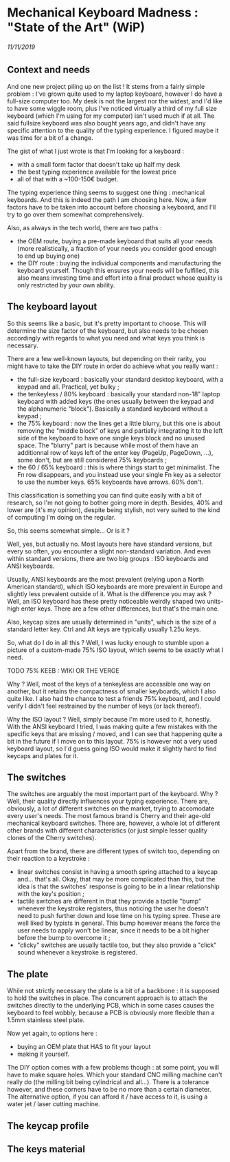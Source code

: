 # Mechanical Keyboard Madness : "State of the Art" (WiP)
###### 11/11/2019

## Context and needs 
And one new project piling up on the list ! It stems from a fairly simple problem : I've grown quite used to my laptop keyboard, however I do have a
full-size computer too. My desk is not the largest nor the widest, and I'd like to have some wiggle room, plus I've noticed virtually a third of my
full size keyboard (which I'm using for my computer) isn't used much if at all. The said fullsize keyboard was also bought years ago, and didn't have
any specific attention to the quality of the typing experience. I figured maybe it was time for a bit of a change. 

The gist of what I just wrote is that I'm looking for a keyboard : 
- with a small form factor that doesn't take up half my desk
- the best typing experience available for the lowest price
- all of that with a ~100-150€ budget.

The typing experience thing seems to suggest one thing : mechanical keyboards. And this is indeed the path I am choosing here. Now, a few factors have
to be taken into account before choosing a keyboard, and I'll try to go over them somewhat comprehensively.

Also, as always in the tech world, there are two paths : 
- the OEM route, buying a pre-made keyboard that suits all your needs (more realistically, a fraction of your needs you consider good enough to end up
  buying one)
- the DIY route : buying the individual components and manufacturing the keyboard yourself. Though this ensures your needs will be fulfilled, this
  also means investing time and effort into a final product whose quality is only restricted by your own ability. 

## The keyboard layout
So this seems like a basic, but it's pretty important to choose. This will determine the size factor of the keyboard, but also needs to be chosen
accordingly with regards to what you need and what keys you think is necessary. 

There are a few well-known layouts, but depending on their rarity, you might have to take the DIY route in order do achieve what you really want : 
- the full-size keyboard : basically your standard desktop keyboard, with a keypad and all. Practical, yet bulky ;
- the tenkeyless / 80% keyboard : basically your standard non-18" laptop keyboard with added keys (the ones usually between the keypad and the alphanumeric
  "block"). Basically a standard keyboard without a keypad ;
- the 75% keyboard : now the lines get a little blurry, but this one is about removing the "middle block" of keys and partially integrating it to the
  left side of the keyboard to have one single keys block and no unused space. The "blurry" part is because while most of them have an additionnal row
  of keys left of the enter key (PageUp, PageDown, ...), some don't, but are still considered 75% keyboards ;
- the 60 / 65% keyboard : this is where things start to get minimalist. The Fn row disappears, and you instead use your single Fn key as a selector to
  use the number keys. 65% keyboards have arrows. 60% don't.

This classification is something you can find quite easily with a bit of research, so I'm not going to bother going more in depth. Besides, 40% and
lower are (it's my opinion), despite being stylish, not very suited to the kind of computing I'm doing on the regular. 

So, this seems somewhat simple... Or is it ? 

Well, yes, but actually no. Most layouts here have standard versions, but every so often, you encounter a slight non-standard variation. And even
within standard versions, there are two big groups : ISO keyboards and ANSI keyboards. 

Usually, ANSI keyboards are the most prevalent (relying upon a North American standard), which ISO keyboards are more prevalent in Europe and slightly
less prevalent outside of it. What is the difference you may ask ? Well, an ISO keyboard has these pretty noticeable weirdly shaped two units-high
enter keys. There are a few other differences, but that's the main one. 

Also, keycap sizes are usually determined in "units", which is the size of a standard letter key. Ctrl and Alt keys are typically usually 1.25u keys. 

So, what do I do in all this ? Well, I was lucky enough to stumble upon a picture of a custom-made 75% ISO layout, which seems to be exactly what I
need. 

TODO 75% KEEB : WIKI OR THE VERGE

Why ? Well, most of the keys of a tenkeyless are accessible one way on another, but it retains the compactness of smaller keyboards, which I also
quite like. I also had the chance to test a friends 75% keyboard, and I could verify I didn't feel restrained by the number of keys (or lack
thereof).

Why the ISO layout ? Well, simply because I'm more used to it, honestly. With the ANSI keyboard I tried, I was making quite a few mistakes with the
specific keys that are missing / moved, and I can see that happening quite a bit in the future if I move on to this layout. 75% is however not a very
used keyboard layout, so I'd guess going ISO would make it slightly hard to find keycaps and plates for it. 

## The switches
The switches are arguably the most important part of the keyboard. Why ? Well, their quality directly influences your typing experience. There are,
obviously, a lot of different switches on the market, trying to accomodate every user's needs. The most famous brand is Cherry and their age-old
mechanical keyboard switches. There are, however, a whole lot of different other brands with different characteristics (or just simple lesser quality
clones of the Cherry switches). 

Apart from the brand, there are different types of switch too, depending on their reaction to a keystroke : 
- linear switches consist in having a smooth spring attached to a keycap and... that's all. Okay, that may be more complicated than this, but the idea
  is that the switches' response is going to be in a linear relationship with the key's position ;
- tactile switches are different in that they provide a tactile "bump" whenever the keystroke registers, thus noticing the user he doesn't need to
  push further down and lose time on his typing spree. These are well liked by typists in general. This bump however means the force the user needs to
  apply won't be linear, since it needs to be a bit higher before the bump to overcome it ;
- "clicky" switches are usually tactile too, but they also provide a "click" sound whenever a keystroke is registered. 

## The plate
While not strictly necessary the plate is a bit of a backbone : it is supposed to hold the switches in place. The concurrent approach is to attach the
switches directly to the underlying PCB, which in some cases causes the keyboard to feel wobbly, because a PCB is obviously more flexible than a 1.5mm
stainless steel plate. 

Now yet again, to options here : 
- buying an OEM plate that HAS to fit your layout 
- making it yourself. 

The DIY option comes with a few problems though : at some point, you will have to make square holes. Which your standard CNC milling machine can't
really do (the milling bit being cylindrical and all...). There is a tolerance however, and these corners have to be no more than a certain diameter. 
The alternative option, if you can afford it / have access to it, is using a water jet / laser cutting machine.

## The keycap profile

## The keys material


